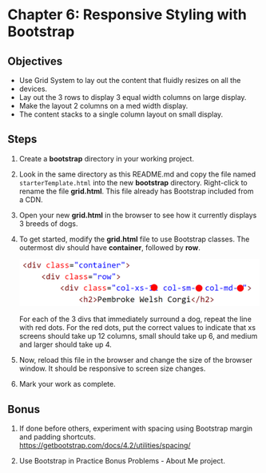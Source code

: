 # Chapter 6: Responsive Styling with Bootstrap

## Objectives
* Use Grid System to lay out the content that fluidly resizes on all the
* devices.  
* Lay out the 3 rows to display 3 equal width columns on large display.
* Make the layout 2 columns on a med width display.
* The content stacks to a single column layout on small display.

## Steps

1. Create a **bootstrap** directory in your working project.

2. Look in the same directory as this README.md and copy the file named `starterTemplate.html` into the new **bootstrap** directory. Right-click to rename the file **grid.html**. This file already has Bootstrap included from a CDN.

3. Open your new **grid.html** in the browser to see how it currently displays 3 breeds of dogs.

4. To get started, modify the **grid.html** file to use Bootstrap classes. The outermost div should have **container**, followed by **row**. 

    ![Open In Preview Mode to see image](../../screenshots/container-row.png)

    For each of the 3 divs that immediately surround a dog, repeat the line with red dots. For the red dots, put the correct values to indicate that xs screens should take up 12 columns, small should take up 6, and medium and larger should take up 4.
    

5. Now, reload this file in the browser and change the size of the browser window. It should be responsive to screen size changes.

6. Mark your work as complete.


## Bonus

1. If done before others, experiment with spacing using Bootstrap margin and padding shortcuts. https://getbootstrap.com/docs/4.2/utilities/spacing/ 

2. Use Bootstrap in Practice Bonus Problems - About Me project.